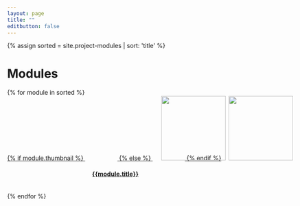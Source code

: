```yaml
---
layout: page
title: ""
editbutton: false
---
```


{% assign sorted = site.project-modules | sort: 'title' %}
<h1>Modules</h1>
{% for module in sorted %}
  <div class="col-md-3 col-sm-4 col-xs-6" style="height: 225px;">
    <a href="{{site.baseurl}}{{module.url}}">
      <div>
      {% if module.thumbnail %}
      <img src="{{site.baseurl}}{{module.thumbnail}}" class="img-responsive" style="height: 150px; position: relative; left: 50%; top: 50%; margin-left: -75px;">
      {% else %}
      <img src="{{site.baseurl}}{{site.default-thumbnail}}" class="img-responsive" style="height: 150px; position: relative; left: 50%; top: 50%; margin-left: -75px;">
      {% endif %}
      </div>
      <div>
        <h4 style="text-align:center; vertical-align: bottom;">{{module.title}}</h4>
      </div>
    </a>
  </div>
{% endfor %}
